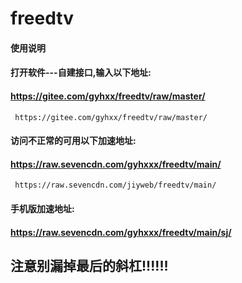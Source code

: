# freedtv

#### 使用说明
#### 打开软件---自建接口,输入以下地址:
#### https://gitee.com/gyhxx/freedtv/raw/master/
     https://gitee.com/gyhxx/freedtv/raw/master/
#### 访问不正常的可用以下加速地址:
#### https://raw.sevencdn.com/gyhxxx/freedtv/main/
     https://raw.sevencdn.com/jiyweb/freedtv/main/
#### 手机版加速地址:
#### https://raw.sevencdn.com/gyhxxx/freedtv/main/sj/
## 注意别漏掉最后的斜杠!!!!!!
